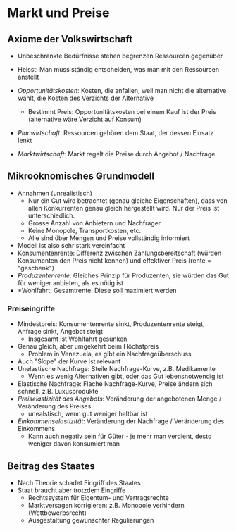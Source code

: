 # Markt und Preise

## Axiome der Volkswirtschaft
- Unbeschränkte Bedürfnisse stehen begrenzen Ressourcen gegenüber
- Heisst: Man muss ständig entscheiden, was man mit den Ressourcen anstellt
- *Opportunitätskosten*: Kosten, die anfallen, weil man nicht die alternative wählt, die Kosten des Verzichts der Alternative
    - Bestimmt Preis: Opportunitätskosten bei einem Kauf ist der Preis (alternative wäre Verzicht auf Konsum)

- *Planwirtschaft*: Ressourcen gehören dem Staat, der dessen Einsatz lenkt
- *Marktwirtschaft*: Markt regelt die Preise durch Angebot / Nachfrage

## Mikroöknomisches Grundmodell
- Annahmen (unrealistisch)
    - Nur ein Gut wird betrachtet (genau gleiche Eigenschaften), dass von allen Konkurrenten genau gleich hergestellt wird. Nur der Preis ist unterschiedlich.
    - Grosse Anzahl von Anbietern und Nachfrager
    - Keine Monopole, Transportkosten, etc.
    - Alle sind über Mengen und Preise vollständig informiert
- Modell ist also sehr stark vereinfacht
- Konsumentenrente: Differenz zwischen Zahlungsbereitschaft (würden Konsumenten den Preis nicht kennen) und effektiver Preis (rente = "geschenk")
- *Produzentenrente*: Gleiches Prinzip für Produzenten, sie würden das Gut für weniger anbieten, als es nötig ist
- *Wohlfahrt: Gesamtrente. Diese soll maximiert werden

### Preiseingriffe
- Mindestpreis: Konsumentenrente sinkt, Produzentenrente steigt, Anfrage sinkt, Angebot steigt
    - Insgesamt ist Wohlfahrt gesunken
- Genau gleich, aber umgekehrt beim Höchstpreis
    - Problem in Venezuela, es gibt ein Nachfrageüberschuss
- Auch "Slope" der Kurve ist relevant
- Unelastische Nachfrage: Steile Nachfrage-Kurve, z.B. Medikamente
    - Wenn es wenig Alternativen gibt, oder das Gut lebensnotwendig ist
- Elastische Nachfrage: Flache Nachfrage-Kurve, Preise ändern sich schnell, z.B. Luxusprodukte
- *Preiselastizität des Angebots*: Veränderung der angebotenen Menge / Veränderung des Preises
    - unealstisch, wenn gut weniger haltbar ist
- *Einkommenselastizität*: Veränderung der Nachfrage / Veränderung des Einkommens
    - Kann auch negativ sein für Güter - je mehr man verdient, desto weniger davon konsumiert man

## Beitrag des Staates
- Nach Theorie schadet Eingriff des Staates
- Staat braucht aber trotzdem Eingriffe
    - Rechtssystem für Eigentum- und Vertragsrechte
    - Marktversagen korrigieren: z.B. Monopole verhindern (Wettbewerbsrecht)
    - Ausgestaltung gewünschter Regulierungen
